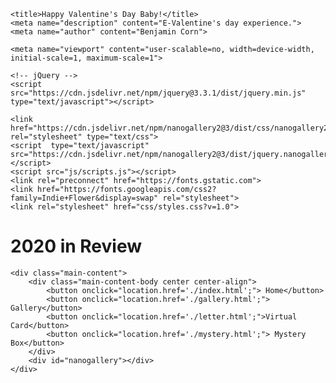 <html lang="en">
<head>
    <meta charset="utf-8">

    <title>Happy Valentine's Day Baby!</title>
    <meta name="description" content="E-Valentine's day experience.">
    <meta name="author" content="Benjamin Corn">

    <meta name="viewport" content="user-scalable=no, width=device-width, initial-scale=1, maximum-scale=1">          
            
    <!-- jQuery -->
    <script src="https://cdn.jsdelivr.net/npm/jquery@3.3.1/dist/jquery.min.js" type="text/javascript"></script>
  
    <link  href="https://cdn.jsdelivr.net/npm/nanogallery2@3/dist/css/nanogallery2.min.css" rel="stylesheet" type="text/css">
    <script  type="text/javascript" src="https://cdn.jsdelivr.net/npm/nanogallery2@3/dist/jquery.nanogallery2.min.js"></script>
    <script src="js/scripts.js"></script>
    <link rel="preconnect" href="https://fonts.gstatic.com">
    <link href="https://fonts.googleapis.com/css2?family=Indie+Flower&display=swap" rel="stylesheet">
    <link rel="stylesheet" href="css/styles.css?v=1.0">

</head>

<body>
    <script src="js/scripts.js"></script>
    <div class="header">
       <h1>2020 in Review</h1>
    </div>

    <div class="main-content">
        <div class="main-content-body center center-align">
            <button onclick="location.href='./index.html';"> Home</button>
            <button onclick="location.href='./gallery.html';"> Gallery</button>
            <button onclick="location.href='./letter.html';">Virtual Card</button>
            <button onclick="location.href='./mystery.html';"> Mystery Box</button>
        </div>
        <div id="nanogallery"></div>
    </div>

</body>
</html>